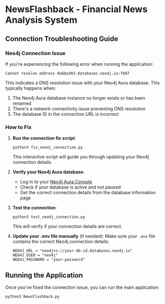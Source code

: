 # NewsFlashback - Financial News Analysis System

## Connection Troubleshooting Guide

### Neo4j Connection Issue

If you're experiencing the following error when running the application:

```
Cannot resolve address 0a6ba303.databases.neo4j.io:7687
```

This indicates a DNS resolution issue with your Neo4j Aura database. This typically happens when:

1. The Neo4j Aura database instance no longer exists or has been renamed
2. There's a network connectivity issue preventing DNS resolution
3. The database ID in the connection URL is incorrect

### How to Fix

1. **Run the connection fix script**:
   ```
   python3 fix_neo4j_connection.py
   ```
   This interactive script will guide you through updating your Neo4j connection details.

2. **Verify your Neo4j Aura database**:
   - Log in to your [Neo4j Aura Console](https://console.neo4j.io/)
   - Check if your database is active and not paused
   - Get the correct connection details from the database information page

3. **Test the connection**:
   ```
   python3 test_neo4j_connection.py
   ```
   This will verify if your connection details are correct.

4. **Update your .env file manually** (if needed):
   Make sure your `.env` file contains the correct Neo4j connection details:
   ```
   NEO4J_URL = "neo4j+s://your-db-id.databases.neo4j.io"
   NEO4J_USER = "neo4j"
   NEO4J_PASSWORD = "your-password"
   ```

## Running the Application

Once you've fixed the connection issue, you can run the main application:

```
python3 NewsFlashback.py
```